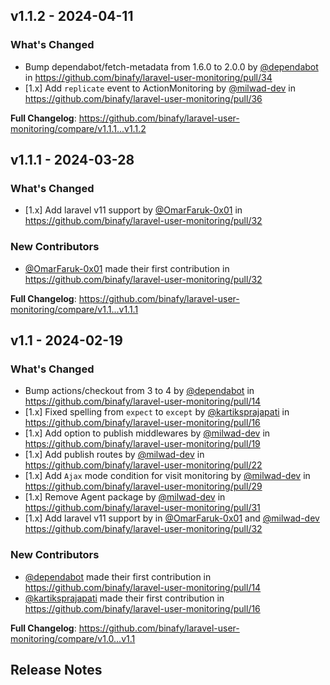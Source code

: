 ## v1.1.2 - 2024-04-11

### What's Changed

* Bump dependabot/fetch-metadata from 1.6.0 to 2.0.0 by [@dependabot](https://github.com/dependabot) in https://github.com/binafy/laravel-user-monitoring/pull/34
* [1.x] Add `replicate` event to ActionMonitoring by [@milwad-dev](https://github.com/milwad-dev) in https://github.com/binafy/laravel-user-monitoring/pull/36

**Full Changelog**: https://github.com/binafy/laravel-user-monitoring/compare/v1.1.1...v1.1.2

## v1.1.1 - 2024-03-28

### What's Changed

* [1.x] Add laravel v11 support by [@OmarFaruk-0x01](https://github.com/OmarFaruk-0x01) in https://github.com/binafy/laravel-user-monitoring/pull/32

### New Contributors

* [@OmarFaruk-0x01](https://github.com/OmarFaruk-0x01) made their first contribution in https://github.com/binafy/laravel-user-monitoring/pull/32

**Full Changelog**: https://github.com/binafy/laravel-user-monitoring/compare/v1.1...v1.1.1

## v1.1 - 2024-02-19

### What's Changed

* Bump actions/checkout from 3 to 4 by [@dependabot](https://github.com/dependabot) in https://github.com/binafy/laravel-user-monitoring/pull/14
* [1.x] Fixed spelling from `expect` to `except` by [@kartiksprajapati](https://github.com/kartiksprajapati) in https://github.com/binafy/laravel-user-monitoring/pull/16
* [1.x] Add option to publish middlewares by [@milwad-dev](https://github.com/milwad-dev) in https://github.com/binafy/laravel-user-monitoring/pull/19
* [1.x] Add publish routes by [@milwad-dev](https://github.com/milwad-dev) in https://github.com/binafy/laravel-user-monitoring/pull/22
* [1.x] Add `Ajax` mode condition for visit monitoring by [@milwad-dev](https://github.com/milwad-dev) in https://github.com/binafy/laravel-user-monitoring/pull/29
* [1.x] Remove Agent package by [@milwad-dev](https://github.com/milwad-dev) in https://github.com/binafy/laravel-user-monitoring/pull/31
* [1.x] Add laravel v11 support by in [@OmarFaruk-0x01](https://github.com/OmarFaruk-0x01) and [@milwad-dev](https://github.com/milwad-dev) https://github.com/binafy/laravel-user-monitoring/pull/32

### New Contributors

* [@dependabot](https://github.com/dependabot) made their first contribution in https://github.com/binafy/laravel-user-monitoring/pull/14
* [@kartiksprajapati](https://github.com/kartiksprajapati) made their first contribution in https://github.com/binafy/laravel-user-monitoring/pull/16

**Full Changelog**: https://github.com/binafy/laravel-user-monitoring/compare/v1.0...v1.1

## Release Notes
